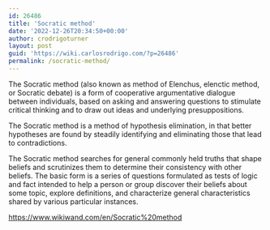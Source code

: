 ```yaml
---
id: 26486
title: 'Socratic method'
date: '2022-12-26T20:34:50+00:00'
author: crodrigoturner
layout: post
guid: 'https://wiki.carlosrodrigo.com/?p=26486'
permalink: /socratic-method/
---
```


The Socratic method (also known as method of Elenchus, elenctic method, or Socratic debate) is a form of cooperative argumentative dialogue between individuals, based on asking and answering questions to stimulate critical thinking and to draw out ideas and underlying presuppositions.

The Socratic method is a method of hypothesis elimination, in that better hypotheses are found by steadily identifying and eliminating those that lead to contradictions.

The Socratic method searches for general commonly held truths that shape beliefs and scrutinizes them to determine their consistency with other beliefs. The basic form is a series of questions formulated as tests of logic and fact intended to help a person or group discover their beliefs about some topic, explore definitions, and characterize general characteristics shared by various particular instances.

<https://www.wikiwand.com/en/Socratic%20method>